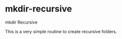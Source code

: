 mkdir-recursive
===============

mkdir Recursive

This is a very simple routine to create recursive folders.
